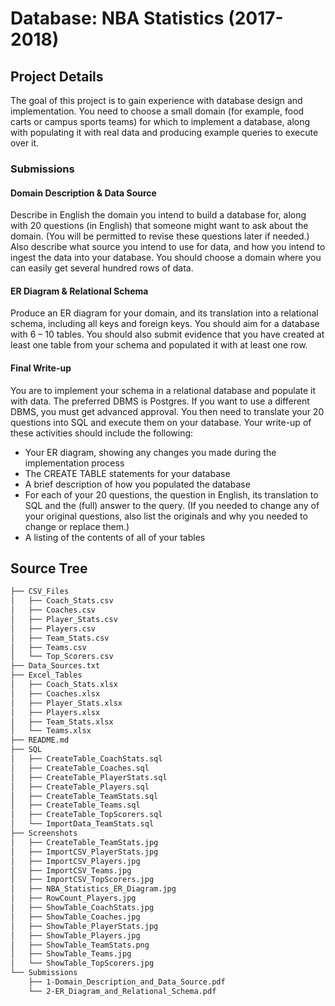 # Database: NBA Statistics (2017-2018)

## Project Details
The goal of this project is to gain experience with database design and implementation. You need to choose a small domain (for example, food carts or campus sports teams) for which to implement a database, along with populating it with real data and producing example queries to execute over it.

### Submissions
#### Domain Description & Data Source
Describe in English the domain you intend to build a database for, along with 20 questions (in English) that someone might want to ask about the domain. (You will be permitted to revise these questions later if needed.) Also describe what source you intend to use for data, and how you intend to ingest the data into your database. You should choose a domain where you can easily get several hundred rows of data.

#### ER Diagram & Relational Schema
Produce an ER diagram for your domain, and its translation into a relational schema, including all keys and foreign keys. You should aim for a database with 6 – 10 tables. You should also submit evidence that you have created at least one table from your schema and populated it with at least one row.

#### Final Write-up
You are to implement your schema in a relational database and populate it with data. The preferred DBMS is Postgres. If you want to use a different DBMS, you must get advanced approval. You then need to translate your 20 questions into SQL and execute them on your database. Your write-up of these activities should include the following:
* Your ER diagram, showing any changes you made during the implementation process
* The CREATE TABLE statements for your database
* A brief description of how you populated the database
* For each of your 20 questions, the question in English, its translation
to SQL and the (full) answer to the query. (If you needed to change any of your original questions, also list the originals and why you needed to change or replace them.)
* A listing of the contents of all of your tables

## Source Tree
```bash
├── CSV_Files
│   ├── Coach_Stats.csv
│   ├── Coaches.csv
│   ├── Player_Stats.csv
│   ├── Players.csv
│   ├── Team_Stats.csv
│   ├── Teams.csv
│   └── Top_Scorers.csv
├── Data_Sources.txt
├── Excel_Tables
│   ├── Coach_Stats.xlsx
│   ├── Coaches.xlsx
│   ├── Player_Stats.xlsx
│   ├── Players.xlsx
│   ├── Team_Stats.xlsx
│   └── Teams.xlsx
├── README.md
├── SQL
│   ├── CreateTable_CoachStats.sql
│   ├── CreateTable_Coaches.sql
│   ├── CreateTable_PlayerStats.sql
│   ├── CreateTable_Players.sql
│   ├── CreateTable_TeamStats.sql
│   ├── CreateTable_Teams.sql
│   ├── CreateTable_TopScorers.sql
│   └── ImportData_TeamStats.sql
├── Screenshots
│   ├── CreateTable_TeamStats.jpg
│   ├── ImportCSV_PlayerStats.jpg
│   ├── ImportCSV_Players.jpg
│   ├── ImportCSV_Teams.jpg
│   ├── ImportCSV_TopScorers.jpg
│   ├── NBA_Statistics_ER_Diagram.jpg
│   ├── RowCount_Players.jpg
│   ├── ShowTable_CoachStats.jpg
│   ├── ShowTable_Coaches.jpg
│   ├── ShowTable_PlayerStats.jpg
│   ├── ShowTable_Players.jpg
│   ├── ShowTable_TeamStats.png
│   ├── ShowTable_Teams.jpg
│   └── ShowTable_TopScorers.jpg
└── Submissions
    ├── 1-Domain_Description_and_Data_Source.pdf
    └── 2-ER_Diagram_and_Relational_Schema.pdf
```
